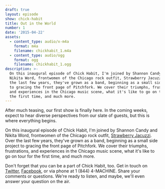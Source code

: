 ```yaml
---
draft: true
layout: episode
show: chick-habit
title: Out in the World
number: 1
date: '2015-04-22'
assets:
  - content_type: audio/x-m4a
    format: m4a
    filename: chickhabit_1.m4a
  - content_type: audio/ogg
    format: ogg
    filename: chickhabit_1.ogg
description: >-
  On this inaugural episode of Chick Habit, I'm joined by Shannon Candy and
  Nikita Word, frontwomen of the Chicago rock outfit, Strawberry Jacuzzi. Over
  the last few years, they've grown as a band, beginning as a small side project
  to gracing the front page of Pitchfork. We cover their triumphs, frustrations,
  and experiences in the Chicago music scene, what it's like to go on tour for
  the first time, and much more.
---
```

After much teasing, our first show is finally here. In the coming weeks, expect to hear diverse perspectives from our slate of guests, but this is where everything begins.

On this inaugural episode of Chick Habit, I'm joined by Shannon Candy and Nikita Word, frontwomen of the Chicago rock outfit, [Strawberry Jacuzzi](https://www.facebook.com/StrawberryJacuzziBand). Over the last few years, they've grown as a band, beginning as a small side project to gracing the front page of Pitchfork. We cover their triumphs, frustrations, and experiences in the Chicago music scene, what it's like to go on tour for the first time, and much more.

Don't forget that you can be a part of Chick Habit, too. Get in touch on [Twitter](http://twitter.com/MachineFM), [Facebook](http://facebook.com/MachineFM), or via phone at 1 (844) 4-MACHINE. Share your comments or questions. We're ready to listen, and maybe, we'll even answer your question on the air.